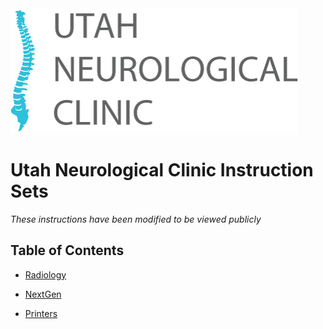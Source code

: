 <img src="images/unc_2.png" />

# Utah Neurological Clinic Instruction Sets 

*These instructions have been modified to be viewed publicly*

## Table of Contents

- [Radiology](InstructionSets/Radiology)

- [NextGen](InstructionSets/NextGen)

- [Printers]() 
